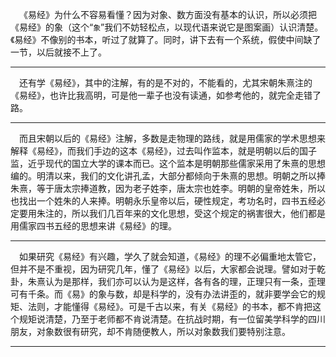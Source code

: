 &emsp;《易经》为什么不容易看懂？因为对象、数方面没有基本的认识，所以必须把《易经》的象（这个“``象``”我们不妨轻松点，以现代语来说它是图案画）认识清楚。《易经》不像别的书本，听过了就算了。同时，讲下去有一个系统，假使中间缺了一节，以后就接不上了。
****
&emsp;还有学《易经》，其中的注解，有的是不对的，不能看的，尤其宋朝朱熹注的《易经》，也许比我高明，可是他一辈子也没有读通，如参考他的，就完全走错了路。
****
&emsp;而且宋朝以后的《易经》注解，多数是走物理的路线，就是用儒家的学术思想来解释《易经》，而我们手边的这本《易经》，过去叫作监本，就是明朝以后的国子监，近乎现代的国立大学的课本而已。这个监本是明朝那些儒家采用了朱熹的思想编的。明清以来，我们的文化讲孔孟，大部分都倾向于朱熹的思想。明朝之所以捧朱熹，等于唐太宗捧道教，因为老子姓李，唐太宗也姓李。明朝的皇帝姓朱，所以也找出一个姓朱的人来捧。明朝永乐皇帝以后，硬性规定，考功名时，四书五经必定要用朱注的，所以我们几百年来的文化思想，受这个规定的祸害很大，他们都是用儒家四书五经的思想来讲《易经》的理。
****
&emsp;如果研究《易经》有兴趣，学久了就会知道，《易经》的理不必偏重地太管它，但并不是不重视，因为研究几年，懂了《易经》以后，大家都会说理。譬如对于乾卦，朱熹认为是那样，我们亦可以认为是这样，各有各的理，正理只有一条，歪理可有千条。而《易》的象与数，却是科学的，没有办法讲歪的，就非要学会它的规矩、法则，才能懂得《易经》。可是千古以来，有关《易经》的书本，都不肯把这个规矩说清楚，乃至于老师都不肯说清楚。在抗战时期，有一位留美学科学的四川朋友，对象数很有研究，却不肯随便教人，所以对象数我们要特别注意。
****
